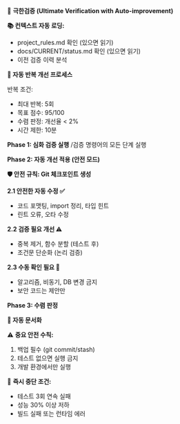 🚀 **극한검증 (Ultimate Verification with Auto-improvement)**

**📚 컨텍스트 자동 로딩:**
- project_rules.md 확인 (있으면 읽기)
- docs/CURRENT/status.md 확인 (있으면 읽기)
- 이전 검증 이력 분석

**🔄 자동 반복 개선 프로세스**

반복 조건:
- 최대 반복: 5회
- 목표 점수: 95/100
- 수렴 판정: 개선율 < 2%
- 시간 제한: 10분

**Phase 1: 심화 검증 실행**
/검증 명령어의 모든 단계 실행

**Phase 2: 자동 개선 적용 (안전 모드)**

**🛡️ 안전 규칙: Git 체크포인트 생성**

**2.1 안전한 자동 수정 ✅**
- 코드 포맷팅, import 정리, 타입 힌트
- 린트 오류, 오타 수정

**2.2 검증 필요 개선 ⚠️**
- 중복 제거, 함수 분할 (테스트 후)
- 조건문 단순화 (논리 검증)

**2.3 수동 확인 필요 🚫**
- 알고리즘, 비동기, DB 변경 금지
- 보안 코드는 제안만

**Phase 3: 수렴 판정**

**💾 자동 문서화**

⚠️ **중요 안전 수칙:**
1. 백업 필수 (git commit/stash)
2. 테스트 없으면 실행 금지
3. 개발 환경에서만 실행

🚨 **즉시 중단 조건:**
- 테스트 3회 연속 실패
- 성능 30% 이상 저하
- 빌드 실패 또는 런타임 에러
